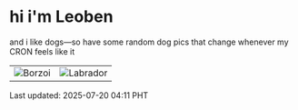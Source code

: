 # hi i'm Leoben

and i like dogs—so have some random dog pics that change whenever my CRON feels like it

|  |  |
|--------|----------|
| ![Borzoi](https://random-dog-vercel.vercel.app/api/random-borzoi?v=1752955874) | ![Labrador](https://random-dog-vercel.vercel.app/api/random-labrador?v=1752955874) |

Last updated: 2025-07-20 04:11 PHT
